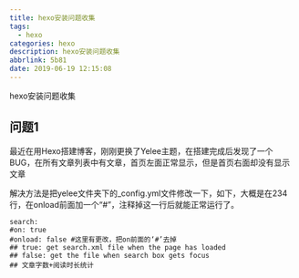 ```yaml
---
title: hexo安装问题收集
tags:
  - hexo
categories: hexo
description: hexo安装问题收集 
abbrlink: 5b81
date: 2019-06-19 12:15:08
---
```

hexo安装问题收集

<!--less-->  

## 问题1 
最近在用Hexo搭建博客，刚刚更换了Yelee主题，在搭建完成后发现了一个BUG，在所有文章列表中有文章，首页左面正常显示，但是首页右面却没有显示文章

解决方法是把yelee文件夹下的_config.yml文件修改一下，如下，大概是在234行，在onload前面加一个“#”，注释掉这一行后就能正常运行了。

	search: 
	#on: true  
	#onload: false #这里有更改，把on前面的‘#’去掉
	## true: get search.xml file when the page has loaded
	## false: get the file when search box gets focus
	## 文章字数+阅读时长统计

	